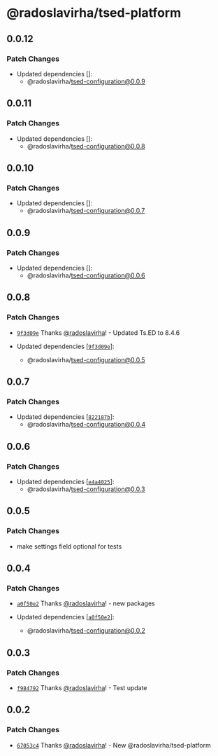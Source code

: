 # @radoslavirha/tsed-platform

## 0.0.12

### Patch Changes

- Updated dependencies []:
  - @radoslavirha/tsed-configuration@0.0.9

## 0.0.11

### Patch Changes

- Updated dependencies []:
  - @radoslavirha/tsed-configuration@0.0.8

## 0.0.10

### Patch Changes

- Updated dependencies []:
  - @radoslavirha/tsed-configuration@0.0.7

## 0.0.9

### Patch Changes

- Updated dependencies []:
  - @radoslavirha/tsed-configuration@0.0.6

## 0.0.8

### Patch Changes

- [`9f3d09e`](https://github.com/radoslavirha/toolkit-hub/commit/9f3d09ef5b962331999fa469bc99b385b001d3d6) Thanks [@radoslavirha](https://github.com/radoslavirha)! - Updated Ts.ED to 8.4.6

- Updated dependencies [[`9f3d09e`](https://github.com/radoslavirha/toolkit-hub/commit/9f3d09ef5b962331999fa469bc99b385b001d3d6)]:
  - @radoslavirha/tsed-configuration@0.0.5

## 0.0.7

### Patch Changes

- Updated dependencies [[`822187b`](https://github.com/radoslavirha/toolkit-hub/commit/822187badf3cdd0a7e1881a0ac4514006b530d3f)]:
  - @radoslavirha/tsed-configuration@0.0.4

## 0.0.6

### Patch Changes

- Updated dependencies [[`e4a4025`](https://github.com/radoslavirha/toolkit-hub/commit/e4a4025ff0837da3fa0d27014127eba44304952f)]:
  - @radoslavirha/tsed-configuration@0.0.3

## 0.0.5

### Patch Changes

- make settings field optional for tests

## 0.0.4

### Patch Changes

- [`a0f50e2`](https://github.com/radoslavirha/toolkit-hub/commit/a0f50e2a6505aabda26153b5e2f11d623fbb5952) Thanks [@radoslavirha](https://github.com/radoslavirha)! - new packages

- Updated dependencies [[`a0f50e2`](https://github.com/radoslavirha/toolkit-hub/commit/a0f50e2a6505aabda26153b5e2f11d623fbb5952)]:
  - @radoslavirha/tsed-configuration@0.0.2

## 0.0.3

### Patch Changes

- [`f984792`](https://github.com/radoslavirha/toolkit-hub/commit/f9847928c3aa736324142bf489971ef82aeb6b7d) Thanks [@radoslavirha](https://github.com/radoslavirha)! - Test update

## 0.0.2

### Patch Changes

- [`67053c4`](https://github.com/radoslavirha/toolkit-hub/commit/67053c4190fb5e6a7f42d9c36b10011225dc294c) Thanks [@radoslavirha](https://github.com/radoslavirha)! - New @radoslavirha/tsed-platform
